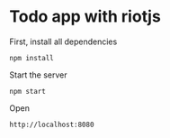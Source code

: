 # Todo app with riotjs


First, install all dependencies
```
npm install
```


Start the server

```
npm start
```


Open

```
http://localhost:8080
```
